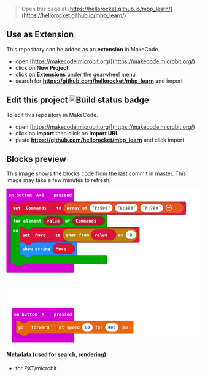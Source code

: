 
> Open this page at [https://hellorocket.github.io/mbp_learn/](https://hellorocket.github.io/mbp_learn/)

## Use as Extension

This repository can be added as an **extension** in MakeCode.

* open [https://makecode.microbit.org/](https://makecode.microbit.org/)
* click on **New Project**
* click on **Extensions** under the gearwheel menu
* search for **https://github.com/hellorocket/mbp_learn** and import

## Edit this project ![Build status badge](https://github.com/hellorocket/mbp_learn/workflows/MakeCode/badge.svg)

To edit this repository in MakeCode.

* open [https://makecode.microbit.org/](https://makecode.microbit.org/)
* click on **Import** then click on **Import URL**
* paste **https://github.com/hellorocket/mbp_learn** and click import

## Blocks preview

This image shows the blocks code from the last commit in master.
This image may take a few minutes to refresh.

![A rendered view of the blocks](https://github.com/hellorocket/mbp_learn/raw/master/.github/makecode/blocks.png)

#### Metadata (used for search, rendering)

* for PXT/microbit
<script src="https://makecode.com/gh-pages-embed.js"></script><script>makeCodeRender("{{ site.makecode.home_url }}", "{{ site.github.owner_name }}/{{ site.github.repository_name }}");</script>
